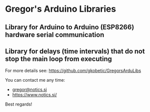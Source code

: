 # Gregor's Arduino Libraries

## Library for Arduino to Arduino (ESP8266) hardware serial communication
## Library for delays (time intervals) that do not stop the main loop from executing

For more details see: https://github.com/gkobetic/GregorsArduLibs


You can contact me any time:
- gregor@notics.si
- https://www.notics.si/

Best regards!
